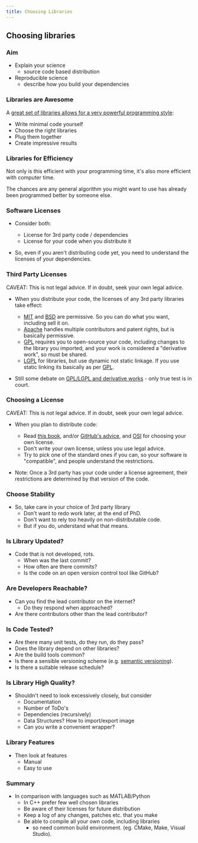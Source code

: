 ```yaml
---
title: Choosing Libraries
---
```


## Choosing libraries

### Aim

* Explain your science
    * source code based distribution
* Reproducible science     
    * describe how you build your dependencies


### Libraries are Awesome

A [great set of libraries allows for a very powerful programming style][Python04Intro]:

* Write minimal code yourself
* Choose the right libraries
* Plug them together
* Create impressive results


### Libraries for Efficiency

Not only is this efficient with your programming time,
it's also more efficient with computer time.

The chances are any general algorithm you might want to use
has already been programmed better by someone else.


### Software Licenses

* Consider both:
    * License for 3rd party code / dependencies
    * License for your code when you distribute it

* So, even if you aren't distributing code yet, you need to understand the licenses of your dependencies.


### Third Party Licenses

CAVEAT: This is not legal advice. If in doubt, seek your own legal advice.

* When you distribute your code, the licenses of any 3rd party libraries take effect:
    * [MIT][MITLicense] and [BSD][BSDLicense] are permissive. So you can do what you want, including sell it on.
    * [Apache][ApacheLicense] handles multiple contributors and patent rights, but is basically permissive.
    * [GPL][GPLLicense] requires you to open-source your code, including changes to the library you imported, and your work is considered a "derivative work", so must be shared.
    * [LGPL][LGPLLicense] for libraries, but use dynamic not static linkage. If you use static linking its basically as per [GPL][GPLLicense].

* Still some debate on [GPL/LGPL and derivative works](https://lwn.net/Articles/548216/) - only true test is in court.


### Choosing a License

CAVEAT: This is not legal advice. If in doubt, seek your own legal advice.

* When you plan to distribute code:    
    * Read [this book][LicensingBook], and/or [GitHub's advice][Chooselicense], and [OSI][OSI] for choosing your own license.
    * Don't write your own license, unless you use legal advice.
    * Try to pick one of the standard ones if you can, so your software is "compatible", and people understand the restrictions.

* Note: Once a 3rd party has your code under a license agreement, their restrictions are determined by that version of the code.

     
### Choose Stability

* So, take care in your choice of 3rd party library
    * Don't want to redo work later, at the end of PhD.
    * Don't want to rely too heavily on non-distributable code.
    * But if you do, understand what that means.


### Is Library Updated?

* Code that is not developed, rots.
    * When was the last commit?
    * How often are there commits?
    * Is the code on an open version control tool like GitHub?


### Are Developers Reachable?

* Can you find the lead contributor on the internet?
    * Do they respond when approached?
* Are there contributors other than the lead contributor?


### Is Code Tested?

* Are there many unit tests, do they run, do they pass?
* Does the library depend on other libraries?
* Are the build tools common?
* Is there a sensible versioning scheme (e.g. [semantic versioning][semver]).
* Is there a suitable release schedule?


### Is Library High Quality?

* Shouldn't need to look excessively closely, but consider
    * Documentation
    * Number of ToDo's
    * Dependencies (recursively)
    * Data Structures? How to import/export image
    * Can you write a convenient wrapper?
    
    
### Library Features

* Then look at features
    * Manual
    * Easy to use


### Summary

* In comparison with languages such as MATLAB/Python
    * In C++ prefer few well chosen libraries
    * Be aware of their licenses for future distribution
    * Keep a log of any changes, patches etc. that you make
    * Be able to compile all your own code, including libraries
        * so need common build environment. (eg. CMake, Make, Visual Studio).

[PythonCourse]: http://github-pages.ucl.ac.uk/rsd-engineeringcourse/
[Python04Intro]: http://github-pages.ucl.ac.uk/rsd-engineeringcourse/ch04packaging/01Libraries.html
[NatureArticle]: http://www.nature.com/news/2010/101013/full/467753a.html
[LicensingBook]: http://www.oreilly.com/openbook/osfreesoft/book/
[Chooselicense]: http://choosealicense.com/
[OSI]: http://opensource.org/
[MITLicense]: http://opensource.org/licenses/MIT
[BSDLicense]: http://opensource.org/licenses/BSD-3-Clause
[ApacheLicense]: http://opensource.org/licenses/Apache-2.0
[GPLLicense]: http://opensource.org/licenses/gpl-license
[LGPLLicense]: http://opensource.org/licenses/lgpl-license
[semver]: http://www.semver.org/
